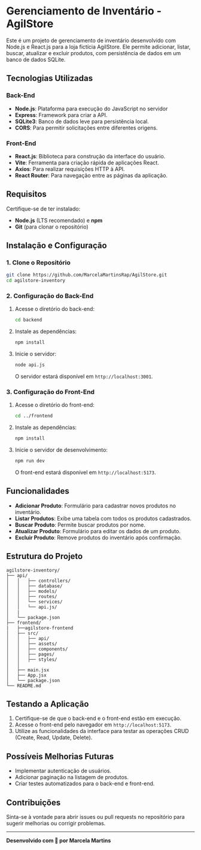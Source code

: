 # Gerenciamento de Inventário - AgilStore

Este é um projeto de gerenciamento de inventário desenvolvido com Node.js e React.js para a loja fictícia AgilStore. Ele permite adicionar, listar, buscar, atualizar e excluir produtos, com persistência de dados em um banco de dados SQLite.

## Tecnologias Utilizadas

### Back-End
- **Node.js**: Plataforma para execução do JavaScript no servidor
- **Express**: Framework para criar a API.
- **SQLite3**: Banco de dados leve para persistência local.
- **CORS**: Para permitir solicitações entre diferentes origens.

### Front-End
- **React.js**: Biblioteca para construção da interface do usuário.
- **Vite**: Ferramenta para criação rápida de aplicações React.
- **Axios**: Para realizar requisições HTTP à API.
- **React Router**: Para navegação entre as páginas da aplicação.

## Requisitos

Certifique-se de ter instalado:
- **Node.js** (LTS recomendado) e **npm**
- **Git** (para clonar o repositório)

## Instalação e Configuração

### 1. Clone o Repositório
```bash
git clone https://github.com/MarcelaMartinsRap/AgilStore.git
cd agilstore-inventory
```

### 2. Configuração do Back-End

1. Acesse o diretório do back-end:
   ```bash
   cd backend
   ```

2. Instale as dependências:
   ```bash
   npm install
   ```

3. Inicie o servidor:
   ```bash
   node api.js
   ```
   O servidor estará disponível em `http://localhost:3001`.

### 3. Configuração do Front-End

1. Acesse o diretório do front-end:
   ```bash
   cd ../frontend
   ```

2. Instale as dependências:
   ```bash
   npm install
   ```

3. Inicie o servidor de desenvolvimento:
   ```bash
   npm run dev
   ```
   O front-end estará disponível em `http://localhost:5173`.

## Funcionalidades

- **Adicionar Produto**: Formulário para cadastrar novos produtos no inventário.
- **Listar Produtos**: Exibe uma tabela com todos os produtos cadastrados.
- **Buscar Produto**: Permite buscar produtos por nome.
- **Atualizar Produto**: Formulário para editar os dados de um produto.
- **Excluir Produto**: Remove produtos do inventário após confirmação.

## Estrutura do Projeto

```plaintext
agilstore-inventory/
├── api/
│   │   ├── controllers/
│   │   ├── database/
│   │   ├── models/
│   │   ├── routes/
│   │   └── services/
│   │   └── api.js/
│   |
│   └── package.json
├── frontend/
|   ├──agilstore-frontend
│   ├── src/
│   │   ├── api/
│   │   ├── assets/
│   │   ├── components/
│   │   ├── pages/
│   │   ├── styles/
│   │   
│   ├── main.jsx
│   ├── App.jsx
│   └── package.json
└── README.md
```

## Testando a Aplicação

1. Certifique-se de que o back-end e o front-end estão em execução.
2. Acesse o front-end pelo navegador em `http://localhost:5173`.
3. Utilize as funcionalidades da interface para testar as operações CRUD (Create, Read, Update, Delete).

## Possíveis Melhorias Futuras

- Implementar autenticação de usuários.
- Adicionar paginação na listagem de produtos.
- Criar testes automatizados para o back-end e front-end.

## Contribuições

Sinta-se à vontade para abrir issues ou pull requests no repositório para sugerir melhorias ou corrigir problemas.

---

**Desenvolvido com 💛 por Marcela Martins**
